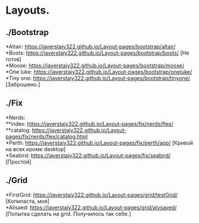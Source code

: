 # Layouts.

## ./Bootstrap

*Altair: https://javerstajy322.github.io/Layout-pages/bootstrap/altair/   
*Boots: https://javerstajy322.github.io/Layout-pages/bootstrap/boots/ [Не готов]  
*Moose: https://javerstajy322.github.io/Layout-pages/bootstrap/moose/  
*One luke: https://javerstajy322.github.io/Layout-pages/bootstrap/oneluke/  
*Tiny one: https://javerstajy322.github.io/Layout-pages/bootstrap/tinyone/ [Заброшено.]  

## ./Fix

*Nerds:   
**index: https://javerstajy322.github.io/Layout-pages/fix/nerds/flex/  
**catalog: https://javerstajy322.github.io/Layout-pages/fix/nerds/flex/catalog.html  
*Perth: https://javerstajy322.github.io/Layout-pages/fix/perth/app/ [Кривой на всех кроме desktop]   
*Seabird: https://javerstajy322.github.io/Layout-pages/fix/seabird/ [Простой]  

## ./Grid

*FirstGrid: https://javerstajy322.github.io/Layout-pages/grid/testGrid/ [Копипаста, моя]  
*Alisaed: https://javerstajy322.github.io/Layout-pages/grid/alysayed/ [Попытка сделать на grid. Получилось так себе.]  

